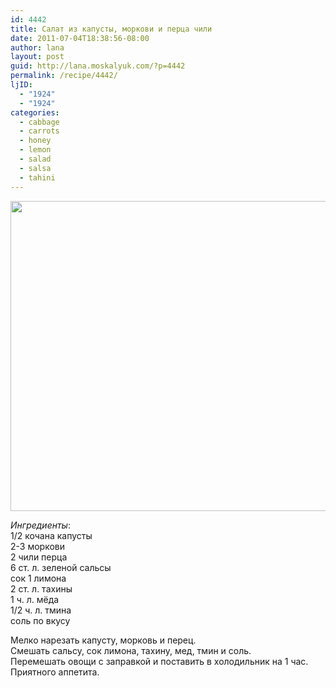 ```yaml
---
id: 4442
title: Салат из капусты, моркови и перца чили
date: 2011-07-04T18:38:56-08:00
author: lana
layout: post
guid: http://lana.moskalyuk.com/?p=4442
permalink: /recipe/4442/
ljID:
  - "1924"
  - "1924"
categories:
  - cabbage
  - carrots
  - honey
  - lemon
  - salad
  - salsa
  - tahini
---
```

<img loading="lazy" class="alignnone" title="Coleslaw with a twist" src="http://farm7.static.flickr.com/6053/5903489792_94debbb32b_z.jpg" alt="" width="640" height="496" />

_Ингредиенты_:  
1/2 кочана капусты  
2-3 моркови  
2 чили перца  
6 ст. л. зеленой сальсы  
сок 1 лимона  
2 ст. л. тахины  
1 ч. л. мёда  
1/2 ч. л. тмина  
соль по вкусу

Мелко нарезать капусту, морковь и перец.  
Смешать сальсу, сок лимона, тахину, мед, тмин и соль.  
Перемешать овощи с заправкой и поставить в холодильник на 1 час.  
Приятного аппетита.